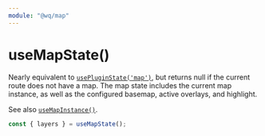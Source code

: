 ```yaml
---
module: "@wq/map"
---
```


# useMapState()

Nearly equivalent to [`usePluginState('map')`][usePluginState], but returns null if the current route does not have a map.  The map state includes the current map instance, as well as the configured basemap, active overlays, and highlight.

See also [`useMapInstance()`][useMapInstance].

```js
const { layers } = useMapState();
```

[usePluginState]: ./usePluginState.md
[useMapInstance]: ./useMapInstance.md
